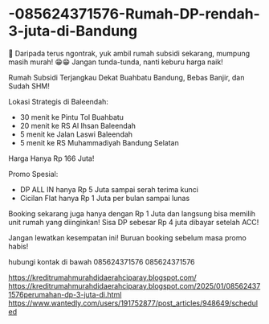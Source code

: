 # -085624371576-Rumah-DP-rendah-3-juta-di-Bandung
📢 Daripada terus ngontrak, yuk ambil rumah subsidi sekarang, mumpung masih murah! 😁😁 Jangan tunda-tunda, nanti keburu harga naik!

Rumah Subsidi Terjangkau Dekat Buahbatu Bandung, Bebas Banjir, dan Sudah SHM!

Lokasi Strategis di Baleendah:
- 30 menit ke Pintu Tol Buahbatu
- 20 menit ke RS Al Ihsan Baleendah
- 5 menit ke Jalan Laswi Baleendah
- 5 menit ke RS Muhammadiyah Bandung Selatan

Harga Hanya Rp 166 Juta!

Promo Spesial:
- DP ALL IN hanya Rp 5 Juta sampai serah terima kunci
- Cicilan Flat hanya Rp 1 Juta per bulan sampai lunas

Booking sekarang juga hanya dengan Rp 1 Juta dan langsung bisa memilih unit rumah yang diinginkan! Sisa DP sebesar Rp 4 juta dibayar setelah ACC!

Jangan lewatkan kesempatan ini! Buruan booking sebelum masa promo habis!

hubungi kontak di bawah
085624371576
085624371576

https://kreditrumahmurahdidaerahciparay.blogspot.com/
https://kreditrumahmurahdidaerahciparay.blogspot.com/2025/01/085624371576perumahan-dp-3-juta-di.html
 https://www.wantedly.com/users/191752877/post_articles/948649/scheduled
